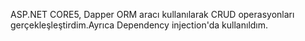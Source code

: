 ASP.NET CORE5, Dapper ORM aracı kullanılarak CRUD operasyonları gerçekleşleştirdim.Ayrıca Dependency injection'da kullanıldım.
